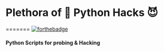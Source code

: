 # Plethora of 🐍 Python Hacks 😈
=======
[![forthebadge](https://forthebadge.com/images/badges/made-with-python.svg)](https://forthebadge.com)

#### Python Scripts for probing & Hacking 
